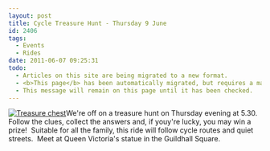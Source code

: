 ```yaml
---
layout: post
title: Cycle Treasure Hunt - Thursday 9 June
id: 2406
tags:
  - Events
  - Rides
date: 2011-06-07 09:25:31
todo:
  - Articles on this site are being migrated to a new format.
  - <b>This page</b> has been automatically migrated, but requires a manual check-&amp;-tune to ensure the format and links all work as expected.
  - This message will remain on this page until it has been checked.
---
```


[![Treasure chest](http://www.pompeybug.co.uk/wp-content/uploads/2011/06/treasure-chest-285x300.jpg "Treasure chest")](http://www.pompeybug.co.uk/wp-content/uploads/2011/06/treasure-chest.jpg)We're off on a treasure hunt on Thursday evening at 5.30\. Follow the clues, collect the answers and, if youy're lucky, you may win a prize!  Suitable for all the family, this ride will follow cycle routes and quiet streets.  Meet at Queen Victoria's statue in the Guildhall Square.